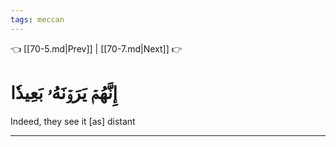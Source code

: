 ```yaml
---
tags: meccan
---
```


👈 [[70-5.md|Prev]] | [[70-7.md|Next]] 👉

# إِنَّهُمۡ يَرَوۡنَهُۥ بَعِيدٗا

Indeed, they see it [as] distant

---

